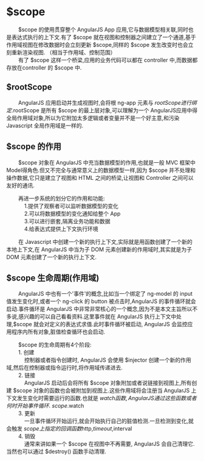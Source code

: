 # $scope
&nbsp;&nbsp;&nbsp;&nbsp;&nbsp;&nbsp;&nbsp;&nbsp;$scope 的使用贯穿整个 AngularJS App 应用,它与数据模型相关联,同时也是表达式执行的上下文.有了 $scope 就在视图和控制器之间建立了一个通道,基于作用域视图在修改数据时会立刻更新 $scope,同样的 $scope 发生改变时也会立刻重新渲染视图.
（相当于作用域、控制范围）   
&nbsp;&nbsp;&nbsp;&nbsp;&nbsp;&nbsp;&nbsp;&nbsp;有了 $scope 这样一个桥梁,应用的业务代码可以都在 controller 中,而数据都存放在controller 的 $scope 中.


## $rootScope   
&nbsp;&nbsp;&nbsp;&nbsp;&nbsp;&nbsp;&nbsp;&nbsp;AngularJS 应用启动并生成视图时,会将根 ng-app 元素与 $rootScope 进行绑定.$rootScope 是所有 $scope 的最上层对象,可以理解为一个 AngularJS应用中得全局作用域对象,所以为它附加太多逻辑或者变量并不是一个好主意,和污染 Javascript 全局作用域是一样的.



## $scope 的作用
&nbsp;&nbsp;&nbsp;&nbsp;&nbsp;&nbsp;&nbsp;&nbsp;$scope 对象在 AngularJS 中充当数据模型的作用,也就是一般 MVC 框架中Model得角色.但又不完全与通常意义上的数据模型一样,因为 $scope 并不处理和操作数据,它只是建立了视图和 HTML 之间的桥梁,让视图和 Controller 之间可以友好的通讯.   

&nbsp;&nbsp;&nbsp;&nbsp;&nbsp;&nbsp;&nbsp;&nbsp;再进一步系统的划分它的作用和功能:   
&nbsp;&nbsp;&nbsp;&nbsp;&nbsp;&nbsp;&nbsp;&nbsp;&nbsp;&nbsp;&nbsp;&nbsp;1.提供了观察者可以监听数据模型的变化   
&nbsp;&nbsp;&nbsp;&nbsp;&nbsp;&nbsp;&nbsp;&nbsp;&nbsp;&nbsp;&nbsp;&nbsp;2.可以将数据模型的变化通知给整个 App   
&nbsp;&nbsp;&nbsp;&nbsp;&nbsp;&nbsp;&nbsp;&nbsp;&nbsp;&nbsp;&nbsp;&nbsp;3.可以进行嵌套,隔离业务功能和数据   
&nbsp;&nbsp;&nbsp;&nbsp;&nbsp;&nbsp;&nbsp;&nbsp;&nbsp;&nbsp;&nbsp;&nbsp;4.给表达式提供上下文执行环境   

&nbsp;&nbsp;&nbsp;&nbsp;&nbsp;&nbsp;&nbsp;&nbsp;在 Javascript 中创建一个新的执行上下文,实际就是用函数创建了一个新的本地上下文,在 AngularJS 中当为子 DOM 元素创建新的作用域时,其实就是为子 DOM 元素创建了一个新的执行上下文.


## $scope 生命周期(作用域)

&nbsp;&nbsp;&nbsp;&nbsp;&nbsp;&nbsp;&nbsp;&nbsp;AngularJS 中也有一个'事件'的概念,比如当一个绑定了 ng-model 的 input 值发生变化时,或者一个 ng-click 的 button 被点击时,AngularJS 的事件循环就会启动.事件循环是 AngularJS 中非常非常核心的一个概念,因为不是本文主旨所以不多说,感兴趣的可以自己看看资料.这里事件就在 AngularJS 执行上下文中处理,$scope 就会对定义的表达式求值.此时事件循环被启动, AngularJS 会监控应用程序内所有对象,脏值检查循环也会启动.   

&nbsp;&nbsp;&nbsp;&nbsp;&nbsp;&nbsp;&nbsp;&nbsp;$scope 的生命周期有4个阶段:   
&nbsp;&nbsp;&nbsp;&nbsp;&nbsp;&nbsp;&nbsp;&nbsp;1. 创建   
&nbsp;&nbsp;&nbsp;&nbsp;&nbsp;&nbsp;&nbsp;&nbsp;&nbsp;&nbsp;&nbsp;&nbsp;控制器或者指令创建时, AngularJS 会使用 $injector 创建一个新的作用域,然后在控制器或指令运行时,将作用域传递进去.  
&nbsp;&nbsp;&nbsp;&nbsp;&nbsp;&nbsp;&nbsp;&nbsp;2. 链接   
&nbsp;&nbsp;&nbsp;&nbsp;&nbsp;&nbsp;&nbsp;&nbsp;&nbsp;&nbsp;&nbsp;&nbsp;AngularJS 启动后会将所有 $scope 对象附加或者说链接到视图上,所有创建 $scope 对象的函数也会被附加到视图上.这些作用域将会注册当 AngularJS 上下文发生变化时需要运行的函数.也就是 $watch 函数, AngularJS 通过这些函数或者何时开始事件循环.$
$scope.$watch   
&nbsp;&nbsp;&nbsp;&nbsp;&nbsp;&nbsp;&nbsp;&nbsp;3. 更新   
&nbsp;&nbsp;&nbsp;&nbsp;&nbsp;&nbsp;&nbsp;&nbsp;&nbsp;&nbsp;&nbsp;&nbsp;一旦事件循环开始运行,就会开始执行自己的脏值检测.一旦检测到变化,就会触发 $scope 上指定的回调函数$http,$timeout,$interval   
&nbsp;&nbsp;&nbsp;&nbsp;&nbsp;&nbsp;&nbsp;&nbsp;4. 销毁   
&nbsp;&nbsp;&nbsp;&nbsp;&nbsp;&nbsp;&nbsp;&nbsp;&nbsp;&nbsp;&nbsp;&nbsp;通常来讲如果一个 $scope 在视图中不再需要, AngularJS 会自己清理它.当然也可以通过 $destroy() 函数手动清理.
